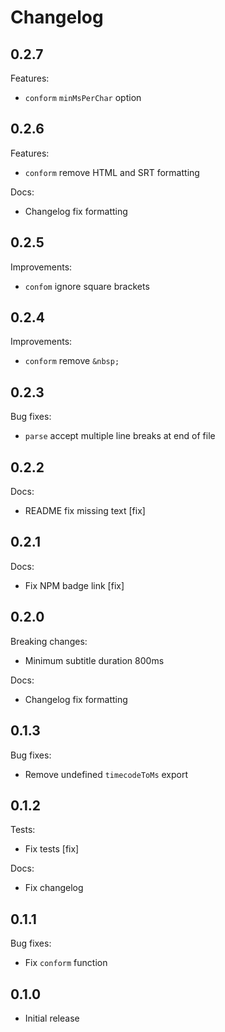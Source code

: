 # Changelog

## 0.2.7

Features:

* `conform` `minMsPerChar` option

## 0.2.6

Features:

* `conform` remove HTML and SRT formatting

Docs:

* Changelog fix formatting

## 0.2.5

Improvements:

* `confom` ignore square brackets

## 0.2.4

Improvements:

* `conform` remove `&nbsp;`

## 0.2.3

Bug fixes:

* `parse` accept multiple line breaks at end of file

## 0.2.2

Docs:

* README fix missing text [fix]

## 0.2.1

Docs:

* Fix NPM badge link [fix]

## 0.2.0

Breaking changes:

* Minimum subtitle duration 800ms

Docs:

* Changelog fix formatting

## 0.1.3

Bug fixes:

* Remove undefined `timecodeToMs` export

## 0.1.2

Tests:

* Fix tests [fix]

Docs:

* Fix changelog

## 0.1.1

Bug fixes:

* Fix `conform` function

## 0.1.0

* Initial release
